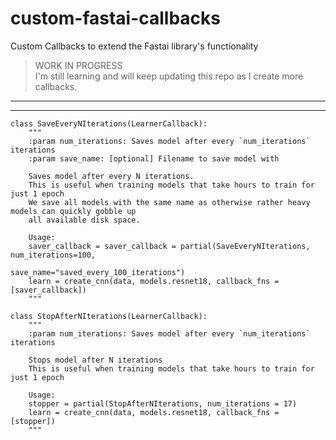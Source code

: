 # custom-fastai-callbacks
Custom Callbacks to extend the Fastai library's functionality
> WORK IN PROGRESS <br>
I'm still learning and will keep updating this repo as I create more callbacks.
<hr>
<hr>

```
class SaveEveryNIterations(LearnerCallback):
    """
    :param num_iterations: Saves model after every `num_iterations` iterations
    :param save_name: [optional] Filename to save model with
    
    Saves model after every N iterations.
    This is useful when training models that take hours to train for just 1 epoch
    We save all models with the same name as otherwise rather heavy models can quickly gobble up
    all available disk space.
    
    Usage: 
    saver_callback = saver_callback = partial(SaveEveryNIterations, num_iterations=100, 
                                              save_name="saved_every_100_iterations")
    learn = create_cnn(data, models.resnet18, callback_fns = [saver_callback])
    """
```
```
class StopAfterNIterations(LearnerCallback):
    """
    :param num_iterations: Saves model after every `num_iterations` iterations
    
    Stops model after N iterations
    This is useful when training models that take hours to train for just 1 epoch
    
    Usage:
    stopper = partial(StopAfterNIterations, num_iterations = 17)
    learn = create_cnn(data, models.resnet18, callback_fns = [stopper])
    """
```